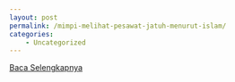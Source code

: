 ```yaml
---
layout: post
permalink: /mimpi-melihat-pesawat-jatuh-menurut-islam/
categories:
    - Uncategorized
---
```


[Baca Selengkapnya](/09)